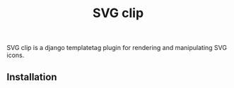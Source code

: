 <h1 align="center">
  <br>
  SVG clip
  <br>
  <br>
</h1>

SVG clip is a django templatetag plugin for rendering and manipulating SVG icons.

## Installation
